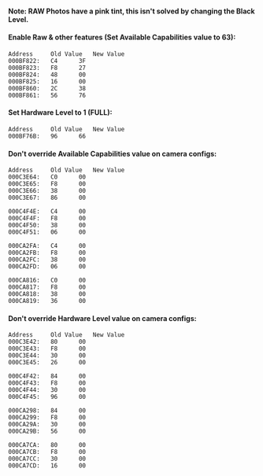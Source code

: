 #### Note: RAW Photos have a pink tint, this isn't solved by changing the Black Level.

#### Enable Raw & other features (Set Available Capabilities value to 63):
	Address		Old Value	New Value
	000BF822:	C4		3F
	000BF823:	F8		27
	000BF824:	48		00
	000BF825:	16		00
	000BF860:	2C		38
	000BF861:	56		76

#### Set Hardware Level to 1 (FULL):
	Address		Old Value	New Value
	000BF76B:	96		66

#### Don't override Available Capabilities value on camera configs:
	Address		Old Value	New Value
	000C3E64:	C0		00
	000C3E65:	F8		00
	000C3E66:	38		00
	000C3E67:	86		00

	000C4F4E:	C4		00
	000C4F4F:	F8		00
	000C4F50:	38		00
	000C4F51:	06		00

	000CA2FA:	C4		00
	000CA2FB:	F8		00
	000CA2FC:	38		00
	000CA2FD:	06		00

	000CA816:	C0		00
	000CA817:	F8		00
	000CA818:	38		00
	000CA819:	36		00

#### Don't override Hardware Level value on camera configs:
	Address		Old Value	New Value
	000C3E42:	80		00
	000C3E43:	F8		00
	000C3E44:	30		00
	000C3E45:	26		00

	000C4F42:	84		00
	000C4F43:	F8		00
	000C4F44:	30		00
	000C4F45:	96		00

	000CA298:	84		00
	000CA299:	F8		00
	000CA29A:	30		00
	000CA29B:	56		00

	000CA7CA:	80		00
	000CA7CB:	F8		00
	000CA7CC:	30		00
	000CA7CD:	16		00